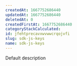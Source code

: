 ```yaml
---
createdAt: 1667752686440
updatedAt: 1667752686440
deletedAt: 0
createdFirstAt: 1667752686440
categoryStackCalculated: 
id: jfehtprecavxwvwwcrqojvfi
slug: sdk-js-keys
name: sdk-js-keys
---
```


Default description